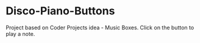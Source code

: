 # Disco-Piano-Buttons
Project based on Coder Projects idea - Music Boxes. Click on the button to play a note.  
